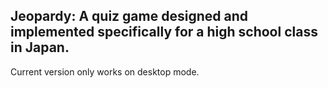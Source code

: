 ## Jeopardy: A quiz game designed and implemented specifically for a high school class in Japan.
Current version only works on desktop mode. 
